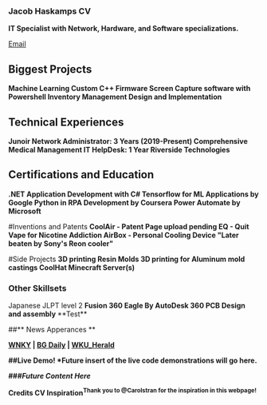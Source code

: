 ### Jacob Haskamps CV

<b> IT Specialist with Network, Hardware, and Software specializations. </b>
  
[Email](mailto:ejakehaskamp@gmail.com)
  
## Biggest Projects
  <b>Machine Learning  </b>
  <b>Custom C++ Firmware  </b>
  <b>Screen Capture software with Powershell </b>
  <b>Inventory Management Design and Implementation  </b>
  
## Technical Experiences
  <b>Junoir Network Administrator: 3 Years (2019-Present) </b>
    <b><p2>Comprehensive Medical Management</p2>  </b>
  <b>IT HelpDesk: 1 Year  </b>
    <b><p2>Riverside Technologies</p2> </b>
  
## Certifications and Education
  <b>.NET Application Development with C# </b>
 <b> Tensorflow for ML Applications by Google  </b>
  <b>Python in RPA Development by Coursera </b>
  <b>Power Automate by Microsoft </b>
  
#Inventions and Patents
  <b>CoolAir - Patent Page upload pending </b>
  <b>EQ - Quit Vape for Nicotine Addiction </b>
 <b> AirBox - Personal Cooling Device "Later beaten by Sony's Reon cooler"  </b>
 
  
#Side Projects 
 <b>3D printing Resin Molds  </b>
 <b>3D printing for Aluminum mold castings </b>
 <b>CoolHat </b>
 <b>Minecraft Server(s) </b>
  
### Other Skillsets
  <p>Japanese JLPT level 2  </b>
  <b> Fusion 360  </b>
  <b>Eagle By AutoDesk 360  </b>
  <b>PCB Design and assembly  </b>**Test**
  
##** News Apperances **
    
<b>[WNKY](https://www.wnky.com/students-with-ties-to-wku-create-own-tech-company/) | [BG Daily](https://www.wnky.com/students-with-ties-to-wku-create-own-tech-company/) | [WKU_Herald](https://www.wnky.com/students-with-ties-to-wku-create-own-tech-company/)
                                                                               
    
##Live Demo! 
<b>*Future insert of the live code demonstrations will go here.  </b>


<b>###*Future Content Here* </b>
    
<b>Credits </b>
  <b>CV Inspiration<sup>Thank you to @Carolstran for the inspiration in this webpage!</sup> </b>
